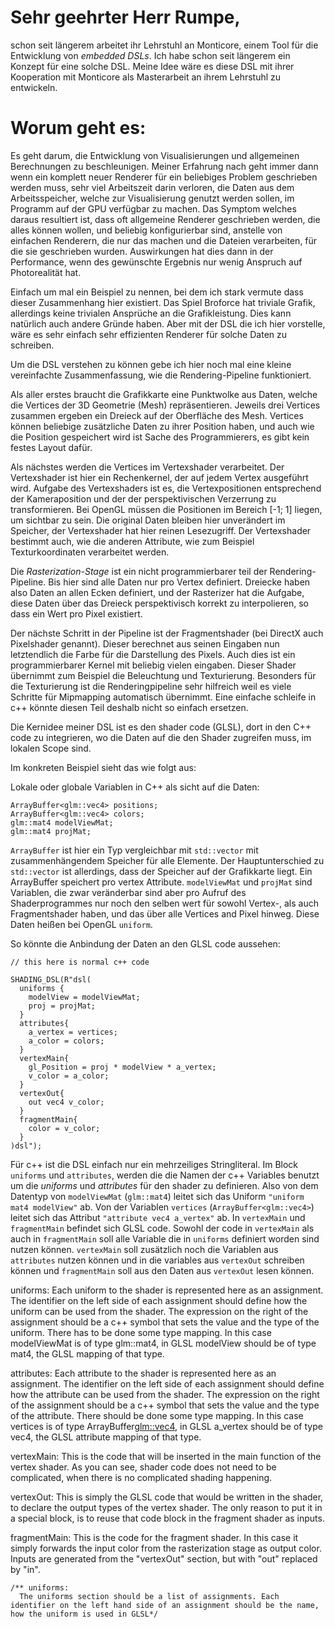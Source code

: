 # Sehr geehrter Herr Rumpe,

schon seit längerem arbeitet ihr Lehrstuhl an Monticore, einem Tool
für die Entwicklung von _embedded DSLs_. Ich habe schon seit längerem
ein Konzept für eine solche DSL.  Meine Idee wäre es diese DSL mit
ihrer Kooperation mit Monticore als Masterarbeit an ihrem Lehrstuhl
zu entwickeln.

# Worum geht es:

Es geht darum, die Entwicklung von Visualisierungen und allgemeinen
Berechnungen zu beschleunigen. Meiner Erfahrung nach geht immer dann
wenn ein komplett neuer Renderer für ein beliebiges Problem
geschrieben werden muss, sehr viel Arbeitszeit darin verloren, die
Daten aus dem Arbeitsspeicher, welche zur Visualisierung genutzt
werden sollen, im Programm auf der GPU verfügbar zu machen. Das
Symptom welches daraus resultiert ist, dass oft allgemeine Renderer
geschrieben werden, die alles können wollen, und beliebig
konfigurierbar sind, anstelle von einfachen Renderern, die nur das
machen und die Dateien verarbeiten, für die sie geschrieben
wurden. Auswirkungen hat dies dann in der Performance, wenn des
gewünschte Ergebnis nur wenig Anspruch auf Photorealität hat.

Einfach um mal ein Beispiel zu nennen, bei dem ich stark vermute dass
dieser Zusammenhang hier existiert. Das Spiel Broforce hat triviale
Grafik, allerdings keine trivialen Ansprüche an die
Grafikleistung. Dies kann natürlich auch andere Gründe haben. Aber mit
der DSL die ich hier vorstelle, wäre es sehr einfach sehr effizienten
Renderer für solche Daten zu schreiben.

Um die DSL verstehen zu können gebe ich hier noch mal eine kleine
vereinfachte Zusammenfassung, wie die Rendering-Pipeline funktioniert.

Als aller erstes braucht die Grafikkarte eine Punktwolke aus Daten,
welche die Vertices der 3D Geometrie (Mesh) repräsentieren. Jeweils drei
Vertices zusammen ergeben ein Dreieck auf der Oberfläche des
Mesh. Vertices können beliebige zusätzliche Daten zu ihrer Position
haben, und auch wie die Position gespeichert wird ist Sache des
Programmierers, es gibt kein festes Layout dafür.

Als nächstes werden die Vertices im Vertexshader
verarbeitet. Der Vertexshader ist hier ein Rechenkernel, der auf
jedem Vertex ausgeführt wird. Aufgabe des Vertexshaders ist es, die
Vertexpositionen entsprechend der Kameraposition und der der
perspektivischen Verzerrung zu transformieren. Bei OpenGL müssen die
Positionen im Bereich [-1; 1] liegen, um sichtbar zu sein. Die
original Daten bleiben hier unverändert im Speicher, der Vertexshader
hat hier reinen Lesezugriff. Der Vertexshader bestimmt auch, wie die
anderen Attribute, wie zum Beispiel Texturkoordinaten verarbeitet
werden.

Die _Rasterization-Stage_ ist ein nicht programmierbarer teil der
Rendering-Pipeline. Bis hier sind alle Daten nur pro Vertex
definiert.  Dreiecke haben also Daten an allen Ecken definiert, und der
Rasterizer hat die Aufgabe, diese Daten über das Dreieck
perspektivisch korrekt zu interpolieren, so dass ein Wert pro
Pixel existiert.

Der nächste Schritt in der Pipeline ist der Fragmentshader (bei
DirectX auch Pixelshader genannt).  Dieser berechnet aus seinen
Eingaben nun letztendlich die Farbe für die Darstellung des
Pixels. Auch dies ist ein programmierbarer Kernel mit beliebig vielen
eingaben. Dieser Shader übernimmt zum Beispiel die Beleuchtung und
Texturierung. Besonders für die Texturierung ist die Renderingpipeline
sehr hilfreich weil es viele Schritte für Mipmapping automatisch
übernimmt. Eine einfache schleife in c++ könnte diesen Teil deshalb
nicht so einfach ersetzen.

Die Kernidee meiner DSL ist es den shader code (GLSL), dort in den C++
code zu integrieren, wo die Daten auf die den Shader zugreifen muss, im
lokalen Scope sind.

Im konkreten Beispiel sieht das wie folgt aus:

Lokale oder globale Variablen in C++ als sicht auf die Daten:

    ArrayBuffer<glm::vec4> positions;
    ArrayBuffer<glm::vec4> colors;
    glm::mat4 modelViewMat;
    glm::mat4 projMat;

`ArrayBuffer` ist hier ein Typ vergleichbar mit `std::vector` mit
zusammenhängendem Speicher für alle Elemente. Der Hauptunterschied zu
`std::vector` ist allerdings, dass der Speicher auf der Grafikkarte
liegt. Ein ArrayBuffer speichert pro vertex Attribute. `modelViewMat`
und `projMat` sind Variablen, die zwar veränderbar sind aber pro
Aufruf des Shaderprogrammes nur noch den selben wert für sowohl
Vertex-, als auch Fragmentshader haben, und das über alle Vertices and
Pixel hinweg.  Diese Daten heißen bei OpenGL `uniform`.

So könnte die Anbindung der Daten an den GLSL code aussehen:

    // this here is normal c++ code

    SHADING_DSL(R"dsl(
      uniforms {
        modelView = modelViewMat;
        proj = projMat;
      }
      attributes{
        a_vertex = vertices;
        a_color = colors;
      }
      vertexMain{
        gl_Position = proj * modelView * a_vertex;
        v_color = a_color;
      }
      vertexOut{
        out vec4 v_color;
      }
      fragmentMain{
        color = v_color;
      }
    )dsl");

Für c++ ist die DSL einfach nur ein mehrzeiliges Stringliteral. Im
Block `uniforms` und `attributes`, werden die die Namen der c++
Variables benutzt um die _uniforms_ und _attributes_ für den shader
zu definieren. Also von dem Datentyp von `modelViewMat` (`glm::mat4`)
leitet sich das Uniform `"uniform mat4 modelView"` ab. Von der Variablen
`vertices` (`ArrayBuffer<glm::vec4>`) leitet sich das Attribut
`"attribute vec4 a_vertex"` ab. In `vertexMain` und `fragmentMain`
befindet sich GLSL code. Sowohl der code in `vertexMain` als auch in
`fragmentMain` soll alle Variable die in `uniforms` definiert worden
sind nutzen können. `vertexMain` soll zusätzlich noch die Variablen aus
`attributes` nutzen können und in die variables aus `vertexOut`
schreiben können und `fragmentMain` soll aus den Daten aus `vertexOut`
lesen können.

uniforms:
  Each uniform to the shader is represented here as an
  assignment. The identifier on the left side of each assignment
  should define how the uniform can be used from the shader. The
  expression on the right of the assignment should be a c++ symbol
  that sets the value and the type of the uniform. There has to be
  done some type mapping. In this case modelViewMat is of type
  glm::mat4, in GLSL modelView should be of type mat4, the GLSL
  mapping of that type.

attributes:
  Each attribute to the shader is represented here as an
  assignment. The identifier on the left side of each assignment
  should define how the attribute can be used from the shader. The
  expression on the right of the assignment should be a c++ symbol
  that sets the value and the type of the attribute. There should be
  done some type mapping. In this case vertices is of type
  ArrayBuffer<glm::vec4>, in GLSL a_vertex should be of type vec4, the
  GLSL attribute mapping of that type.

vertexMain:
  This is the code that will be inserted in the main function of the
  vertex shader. As you can see, shader code does not need to be
  complicated, when there is no complicated shading happening.

vertexOut:
  This is simply the GLSL code that would be written in the shader, to
  declare the output types of the vertex shader. The only reason to
  put it in a special block, is to reuse that code block in the
  fragment shader as inputs.

fragmentMain:
  This is the code for the fragment shader. In this case it simply
  forwards the input color from the rasterization stage as output
  color. Inputs are generated from the "vertexOut" section, but with
  "out" replaced by "in".

    /** uniforms:
      The uniforms section should be a list of assignments. Each identifier on the left hand side of an assignment should be the name, how the uniform is used in GLSL*/
